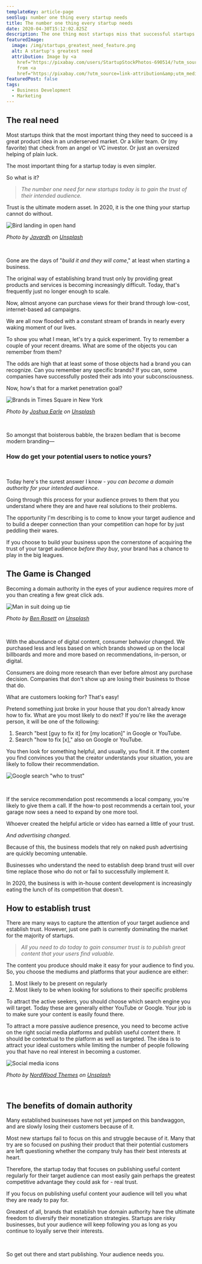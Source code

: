 ```yaml
---
templateKey: article-page
seoSlug: number one thing every startup needs
title: The number one thing every startup needs
date: 2020-04-30T15:12:02.825Z
description: The one thing most startups miss that successful startups don't.
featuredImage:
  image: /img/startups_greatest_need_feature.png
  alt: A startup's greatest need
  attribution: Image by <a
    href="https://pixabay.com/users/StartupStockPhotos-690514/?utm_source=link-attribution&amp;utm_medium=referral&amp;utm_campaign=image&amp;utm_content=594091">StartupStockPhotos</a>
    from <a
    href="https://pixabay.com/?utm_source=link-attribution&amp;utm_medium=referral&amp;utm_campaign=image&amp;utm_content=594091">Pixabay</a>
featuredPost: false
tags:
  - Business Development
  - Marketing
---
```

## The real need

Most startups think that the most important thing they need to succeed is a great product idea in an underserved market. Or a killer team. Or (my favorite) that check from an angel or VC investor. Or just an oversized helping of plain luck.

The most important thing for a startup today is even simpler.

So what is it?

> *The number one need for new startups today is to gain the trust of their intended audience.*

Trust is the ultimate modern asset. In 2020, it is the one thing your startup cannot do without.

![Bird landing in open hand](/img/trust_pic.jpg "Trust")

<span class="is-block has-text-centered">*Photo by [Javardh](https://unsplash.com/@_javardh_001?utm_source=unsplash&utm_medium=referral&utm_content=creditCopyText) on [Unsplash](https://unsplash.com/s/photos/feeding-wild-animals?utm_source=unsplash&utm_medium=referral&utm_content=creditCopyText)*</span>

<br />

Gone are the days of "*build it and they will come*," at least when starting a business. 

The original way of establishing brand trust only by providing great products and services is becoming increasingly difficult. Today, that's frequently just no longer enough to scale.

Now, almost anyone can purchase views for their brand through low-cost, internet-based ad campaigns.

We are all now flooded with a constant stream of brands in nearly every waking moment of our lives.

To show you what I mean, let's try a quick experiment. Try to remember a couple of your recent dreams. What are some of the objects you can remember from them?

The odds are high that at least some of those objects had a brand you can recognize. Can you remember any specific brands? If you can, some companies have successfully posted their ads into your subconsciousness.

Now, how's that for a market penetration goal?

![Brands in Times Square in New York](/img/ads_overwhelm.jpg "Brand Overwhelm")

<span class="is-block has-text-centered">*Photo by [Joshua Earle](https://unsplash.com/@joshuaearle?utm_source=unsplash&utm_medium=referral&utm_content=creditCopyText) on [Unsplash](https://unsplash.com/s/photos/ads?utm_source=unsplash&utm_medium=referral&utm_content=creditCopyText)*</span>

<br />

So amongst that boisterous babble, the brazen bedlam that is become modern branding—


### How do get your potential users to notice yours?

<br />

Today here's the surest answer I know - *you can become a domain authority for your intended audience*.

Going through this process for your audience proves to them that you understand where they are and have real solutions to their problems.

The opportunity I'm describing is to come to know your target audience and to build a deeper connection than your competition can hope for by just peddling their wares.

If you choose to build your business upon the cornerstone of acquiring the trust of your target audience *before they buy*, your brand has a chance to play in the big leagues.

## The Game is Changed

Becoming a domain authority in the eyes of your audience requires more of you than creating a few great click ads.

![Man in suit doing up tie](/img/domain_autority.jpg "Domain Authority")

<span class="is-block has-text-centered">*Photo by [Ben Rosett](https://unsplash.com/@spiritvisionstudios?utm_source=unsplash&utm_medium=referral&utm_content=creditCopyText) on [Unsplash](https://unsplash.com/s/photos/professional?utm_source=unsplash&utm_medium=referral&utm_content=creditCopyText)*</span>

<br />

With the abundance of digital content, consumer behavior changed. We purchased less and less based on which brands showed up on the local billboards and more and more based on recommendations, in-person, or digital.

Consumers are doing more research than ever before almost any purchase decision. Companies that don't show up are losing their business to those that do.

What are customers looking for? That's easy!

Pretend something just broke in your house that you don't already know how to fix. What are you most likely to do next? If you're like the average person, it will be one of the following:

1. Search "best \[guy to fix it] for \[my location]" in Google or YouTube.
2. Search "how to fix \[x]," also on Google or YouTube.

You then look for something helpful, and usually, you find it. If the content you find convinces you that the creator understands your situation, you are likely to follow their recommendation.

![Google search "who to trust"](/img/who_to_trust.png "Who to Trust")

<br />

If the service recommendation post recommends a local company, you're likely to give them a call. If the how-to post recommends a certain tool, your garage now sees a need to expand by one more tool.

Whoever created the helpful article or video has earned a little of your trust.

*And advertising changed*.

Because of this, the business models that rely on naked push advertising are quickly becoming untenable.

Businesses who understand the need to establish deep brand trust will over time replace those who do not or fail to successfully implement it.

In 2020, the business is with in-house content development is increasingly eating the lunch of its competition that doesn't.

## How to establish trust

There are many ways to capture the attention of your target audience and establish trust. However, just one path is currently dominating the market for the majority of startups.

> *All you need to do today to gain consumer trust is to publish great content that your users find valuable.*

The content you produce should make it easy for your audience to find you. So, you choose the mediums and platforms that your audience are either:

1. Most likely to be present on regularly
2. Most likely to be when looking for solutions to their specific problems

To attract the active seekers, you should choose which search engine you will target. Today these are generally either YouTube or Google. Your job is to make sure your content is easily found there.

To attract a more passive audience presence, you need to become active on the right social media platforms and publish useful content there. It should be contextual to the platform as well as targeted. The idea is to attract your ideal customers while limiting the number of people following you that have no real interest in becoming a customer.

![Social media icons](/img/social_media.jpg "Social Media")

<span class="is-block has-text-centered">*Photo by [NordWood Themes](https://unsplash.com/@nordwood?utm_source=unsplash&utm_medium=referral&utm_content=creditCopyText) on [Unsplash](https://unsplash.com/s/photos/social-media?utm_source=unsplash&utm_medium=referral&utm_content=creditCopyText)*</span>

<br />

## The benefits of domain authority

Many established businesses have not yet jumped on this bandwaggon, and are slowly losing their customers because of it.

Most new startups fail to focus on this and struggle because of it. Many that try are so focused on pushing their product that their potential customers are left questioning whether the company truly has their best interests at heart.

Therefore, the startup today that focuses on publishing useful content regularly for their target audience can most easily gain perhaps the greatest competitive advantage they could ask for - real trust.

If you focus on publishing useful content your audience will tell you what they are ready to pay for.

Greatest of all, brands that establish true domain authority have the ultimate freedom to diversify their monetization strategies. Startups are risky businesses, but your audience will keep following you as long as you continue to loyally serve their interests.

<br />

So get out there and start publishing. Your audience needs you.